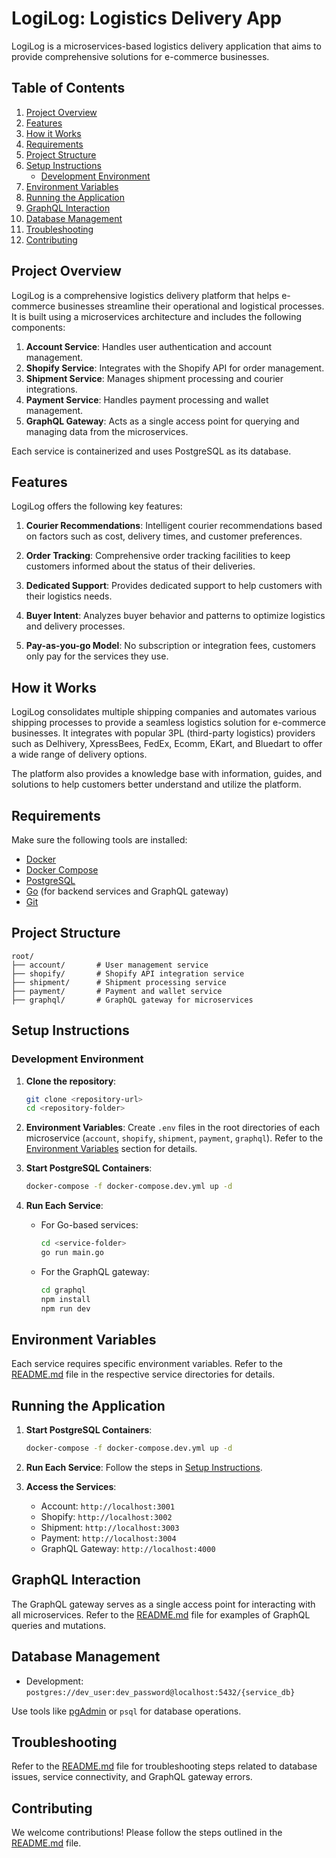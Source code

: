 # LogiLog: Logistics Delivery App

LogiLog is a microservices-based logistics delivery application that aims to provide comprehensive solutions for e-commerce businesses.

## Table of Contents

1. [Project Overview](#project-overview)
2. [Features](#features)
3. [How it Works](#how-it-works)
4. [Requirements](#requirements)
5. [Project Structure](#project-structure)
6. [Setup Instructions](#setup-instructions)
   - [Development Environment](#development-environment)
7. [Environment Variables](#environment-variables)
8. [Running the Application](#running-the-application)
9. [GraphQL Interaction](#graphql-interaction)
10. [Database Management](#database-management)
11. [Troubleshooting](#troubleshooting)
12. [Contributing](#contributing)

## Project Overview

LogiLog is a comprehensive logistics delivery platform that helps e-commerce businesses streamline their operational and logistical processes. It is built using a microservices architecture and includes the following components:

1. **Account Service**: Handles user authentication and account management.
2. **Shopify Service**: Integrates with the Shopify API for order management.
3. **Shipment Service**: Manages shipment processing and courier integrations.
4. **Payment Service**: Handles payment processing and wallet management.
5. **GraphQL Gateway**: Acts as a single access point for querying and managing data from the microservices.

Each service is containerized and uses PostgreSQL as its database.

## Features

LogiLog offers the following key features:

1. **Courier Recommendations**: Intelligent courier recommendations based on factors such as cost, delivery times, and customer preferences.

2. **Order Tracking**: Comprehensive order tracking facilities to keep customers informed about the status of their deliveries.
3. **Dedicated Support**: Provides dedicated support to help customers with their logistics needs.
4. **Buyer Intent**: Analyzes buyer behavior and patterns to optimize logistics and delivery processes.
5. **Pay-as-you-go Model**: No subscription or integration fees, customers only pay for the services they use.

## How it Works

LogiLog consolidates multiple shipping companies and automates various shipping processes to provide a seamless logistics solution for e-commerce businesses. It integrates with popular 3PL (third-party logistics) providers such as Delhivery, XpressBees, FedEx, Ecomm, EKart, and Bluedart to offer a wide range of delivery options.

The platform also provides a knowledge base with information, guides, and solutions to help customers better understand and utilize the platform.

## Requirements

Make sure the following tools are installed:

- [Docker](https://www.docker.com/)
- [Docker Compose](https://docs.docker.com/compose/)
- [PostgreSQL](https://www.postgresql.org/)
- [Go](https://golang.org/) (for backend services and GraphQL gateway)
- [Git](https://git-scm.com/)

## Project Structure

```plaintext
root/
├── account/       # User management service
├── shopify/       # Shopify API integration service
├── shipment/      # Shipment processing service
├── payment/       # Payment and wallet service
├── graphql/       # GraphQL gateway for microservices
```

## Setup Instructions

### Development Environment

1. **Clone the repository**:
    ```bash
    git clone <repository-url>
    cd <repository-folder>
    ```

2. **Environment Variables**:
    Create `.env` files in the root directories of each microservice (`account`, `shopify`, `shipment`, `payment`, `graphql`). Refer to the [Environment Variables](#environment-variables) section for details.

3. **Start PostgreSQL Containers**:
    ```bash
    docker-compose -f docker-compose.dev.yml up -d
    ```

4. **Run Each Service**:
    - For Go-based services:
      ```bash
      cd <service-folder>
      go run main.go
      ```
    - For the GraphQL gateway:
      ```bash
      cd graphql
      npm install
      npm run dev
      ```

## Environment Variables

Each service requires specific environment variables. Refer to the [README.md](README.md) file in the respective service directories for details.

## Running the Application

1. **Start PostgreSQL Containers**:
    ```bash
    docker-compose -f docker-compose.dev.yml up -d
    ```

2. **Run Each Service**:
    Follow the steps in [Setup Instructions](#setup-instructions).

3. **Access the Services**:
    - Account: `http://localhost:3001`
    - Shopify: `http://localhost:3002`
    - Shipment: `http://localhost:3003`
    - Payment: `http://localhost:3004`
    - GraphQL Gateway: `http://localhost:4000`

## GraphQL Interaction

The GraphQL gateway serves as a single access point for interacting with all microservices. Refer to the [README.md](README.md) file for examples of GraphQL queries and mutations.

## Database Management

- Development: `postgres://dev_user:dev_password@localhost:5432/{service_db}`

Use tools like [pgAdmin](https://www.pgadmin.org/) or `psql` for database operations.

## Troubleshooting

Refer to the [README.md](README.md) file for troubleshooting steps related to database issues, service connectivity, and GraphQL gateway errors.

## Contributing

We welcome contributions! Please follow the steps outlined in the [README.md](README.md) file.